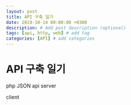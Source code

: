 ```yaml
---
layout: post
title: API 구축 일기
date: 2019-10-14 00:00:00 +0300
description: # Add post description (optional)
tags: [api, http, web] # add tag
categories: [API] # add categories
---
```


# API 구축 일기

php JSON api server

client 

